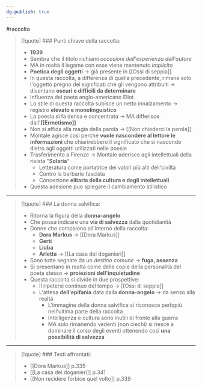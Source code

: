 ```yaml
---
dg-publish: true
---
```

#raccolta 

> [!quote] ### Punti chiave della raccolta:
> - **1939**
> - Sembra che il titolo richiami *occasioni dell'esperienza dell'autore*
> - MA in realtà il legame con esse viene mantenuto *implicito*
> - **Poetica degli oggetti** -> già presente in [[Ossi di seppia]]
> - In questa raccolta, a differenza di quella precedente, rimane solo l'oggetto pregno dei significati che gli vengono attribuiti -> diventano **oscuri e difficili da determinare**
> - Influenza del poeta anglo-americano Eliot
> - Lo stile di questa raccolta subisce un netto innalzamento  -> registro **elevato e monolinguistico**
> - La poesia si fa densa e concentrata -> MA differisce dall'**[[Ermetismo]]**
> - Non si affida alla magia della parola -> [[Non chiederci la parola]]
> - Montale agisce così perché **vuole nascondere al lettore le informazioni** che chiarirebbero il significato che si nasconde dietro agli oggetti utilizzati nelle poesie
> - Trasferimento a Firenze -> Montale aderisce agli intellettuali della rivista "**Solaria**"
> 	- Letteratura come portatrice dei valori più alti dell'civiltà
> 	- Contro la barbarie fascista
> 	- Concezione **elitaria della cultura e degli intellettuali**
> - Questa adesione puo spiegare il cambiamento stilistico

---

> [!quote] ### La donna salvifica:
> - Ritorna la figura della **donna-angelo**
> - Che possa indicare una **via di salvezza** dalla quotidianità
> - Donne che compaiono all'interno della raccolta:
> 	- **Dora Markus** -> [[Dora Markus]]
> 	- **Gerti**
> 	- **Liuba**
> 	- **Arletta** -> [[La casa dei doganieri]]
> - Sono tutte segnate da un *destino comune* -> **fuga, assenza**
> - Si presentano in realtà come delle copie della personalità del poeta stesso -> **proiezioni dell'inquietudine**
> - Questa raccolta si divide in due prospettive:
> 	- Il ripetersi continuo del tempo -> [[Ossi di seppia]]
> 	- L'attesa **dell'epifania** data dalla **donna-angelo** -> da senso alla realtà
> 		- L'immagine della donna salvifica si riconosce perlopiù nell'ultima parte della raccolta
> 		- Intelligenza e cultura sono inutili di fronte alla guerra
> 		- MA solo rimanendo vedenti (non ciechi) si riesce a dominare il corso degli eventi ottenendo così **una possibilità di salvezza**

---

> [!quote] ### Testi affrontati:
> - [[Dora Markus]]  p.335
> - [[La casa dei doganieri]]  p.341
> - [[Non recidere forbice quel volto]] p.339





